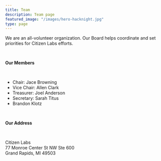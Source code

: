 ```yaml
---
title: Team
description: Team page
featured_image: "/images/hero-hacknight.jpg"
type: page
---
```


We are an all-volunteer organization. Our Board helps coordinate and set priorities for Citizen Labs efforts.

<br>

**Our Members**

<br>

- Chair: Jace Browning
- Vice Chair: Allen Clark
- Treasurer: Joel Anderson
- Secretary: Sarah Titus
- Brandon Klotz

<br>

**Our Address**

<br>

Citizen Labs
<br>
77 Monroe Center St NW Ste 600
<br>
Grand Rapids, MI 49503
